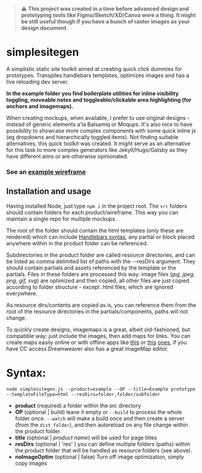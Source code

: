 

> :warning: **This project was created in a time before advanced design and prototyping tools like Figma/Sketch/XD/Canva were a thing. It might be still useful though if you have a bunch of raster images as your design document.**

simplesitegen
=============

A simplistic static site toolkit aimed at creating quick click dummies for prototypes. Transpiles handlebars templates, optimizes images and has a live reloading dev server. 

**In the example folder you find boilerplate utilities for inline visibility toggling, moveable notes and toggleable/clickable area highlighting (for anchors and imagemaps).**

When creating mockups, when available, I prefer to use original designs - instead of generic elements a'la Balsamiq or Moqups. It's also nice to have possibility 
to showcase more complex components with some quick inline js (eg dropdowns and hierarchically toggled items). Not finding suitable alternatives, this quick toolkit was created. 
It might serve as an alternative for this task to more complex generators like Jekyll/Hugo/Gatsby as they have different aims or are otherwise opinionated.

### See an [example wireframe](https://poisonborz.github.io/simplesitegen/dist/example)

## Installation and usage

Having installed Node, just type `npm i` in the project root.
The `src` folders should contain folders for each product/wireframe. This way you can maintain a single repo for multiple mockups.

The root of the folder should contain the html templates (only these are rendered) which can include [Handlebars syntax](https://handlebarsjs.com/guide/expressions.html), any
partial or block placed anywhere within in the product folder can be referenced.

Subdirectories in the product folder are called resource directories, and can be listed as comma delimited
list of paths with the --resDirs argument. They should contain partials and assets referenced by the template or the partials.
Files in these folders are processed this way: image files (_jpg, jpeg, png, gif, svg_) are optimized and then copied, all other files 
are just copied according to folder structure - except .html files, which are ignored everywhere.

As resource dirs/contents are copied as is, you can reference them from the root of the resource directories in the partials/components, paths will not change.

To quickly create designs, imagemaps is a great, albeit old-fashioned, but compatible way: just include the images,
then add maps for links. You can create maps easily online or with offline apps like [this](https://www.image-map.net/) or [this](https://www.softpedia.com/get/Internet/WEB-Design/Web-Design-related/Meracl-ImageMap-Generator.shtml)
[ones](https://handy-image-mapper.soft112.com/), if you have CC access Dreamweaver also has a great imageMap editor. 

# Syntax:
 
`node simplesitegen.js --product=example --OP --title=Example prototype --templateFileType=html --resDirs=folder,folder/subfolder`

* **product** (required) a folder within the src directory
* **OP** (optional | build) leave it empty or `--build` to process the whole folder once. 
`--watch` will make a build once and then create a server (from the `dist folder`), and then 
autoreload on any file change within the product folder.
* **title** (optional | _product name_) will be used for page titles
* **resDirs** (optional | 'res' ) you can define multiple folders (paths) within the product folder that will be handled
as resource folders (see above).
* **noImageOptim** (optional | false) Turn off image optimization, simply copy images 
